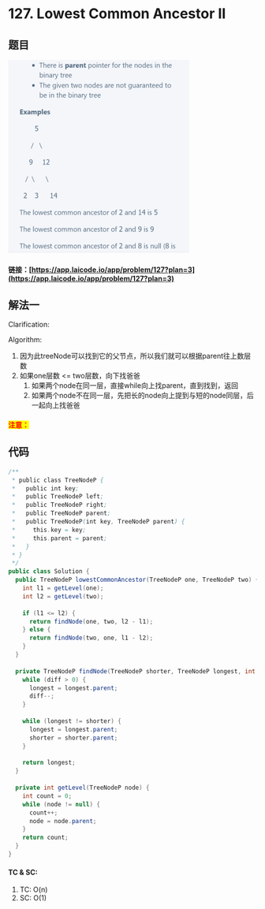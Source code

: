 # 127. Lowest Common Ancestor II

## 题目

![](<../../.gitbook/assets/image (111) (1) (1).png>)

#### 链接：[https://app.laicode.io/app/problem/127?plan=3](https://app.laicode.io/app/problem/127?plan=3)

## 解法一

Clarification:&#x20;

Algorithm:&#x20;

1. 因为此treeNode可以找到它的父节点，所以我们就可以根据parent往上数层数
2. 如果one层数 <= two层数，向下找爸爸
   1. 如果两个node在同一层，直接while向上找parent，直到找到，返回
   2. 如果两个node不在同一层，先把长的node向上提到与短的node同层，后一起向上找爸爸

#### <mark style="color:red;">注意：</mark>

## 代码

```java
/**
 * public class TreeNodeP {
 *   public int key;
 *   public TreeNodeP left;
 *   public TreeNodeP right;
 *   public TreeNodeP parent;
 *   public TreeNodeP(int key, TreeNodeP parent) {
 *     this.key = key;
 *     this.parent = parent;
 *   }
 * }
 */
public class Solution {
  public TreeNodeP lowestCommonAncestor(TreeNodeP one, TreeNodeP two) {
    int l1 = getLevel(one);
    int l2 = getLevel(two);

    if (l1 <= l2) {
      return findNode(one, two, l2 - l1);
    } else {
      return findNode(two, one, l1 - l2);
    }
  }

  private TreeNodeP findNode(TreeNodeP shorter, TreeNodeP longest, int diff) {
    while (diff > 0) {
      longest = longest.parent;
      diff--;
    }

    while (longest != shorter) {
      longest = longest.parent;
      shorter = shorter.parent;
    }

    return longest;
  }

  private int getLevel(TreeNodeP node) {
    int count = 0;
    while (node != null) {
      count++;
      node = node.parent;
    }
    return count;
  }
}
```

#### TC & SC:&#x20;

1. TC: O(n)
2. SC: O(1)
